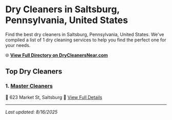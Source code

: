 # Dry Cleaners in Saltsburg, Pennsylvania, United States

Find the best dry cleaners in Saltsburg, Pennsylvania, United States. We've compiled a list of 1 dry cleaning services to help you find the perfect one for your needs.

🌐 **[View Full Directory on DryCleanersNear.com](https://drycleanersnear.com/city/US/Pennsylvania/Saltsburg)**

## Top Dry Cleaners

### 1. [Master Cleaners](https://drycleanersnear.com/dryCleaner/686735b1bb1702f4ee39b15b/master-cleaners)
📍 623 Market St, Saltsburg
🔗 [View Full Details](https://drycleanersnear.com/dryCleaner/686735b1bb1702f4ee39b15b/master-cleaners)


---

*Last updated: 8/16/2025*

